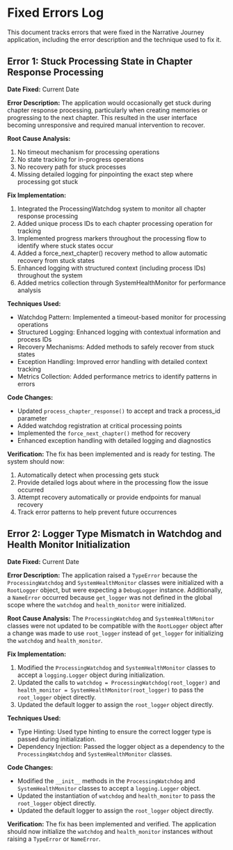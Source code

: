 # Fixed Errors Log

This document tracks errors that were fixed in the Narrative Journey application, including the error description and the technique used to fix it.

## Error 1: Stuck Processing State in Chapter Response Processing

**Date Fixed:** Current Date

**Error Description:**
The application would occasionally get stuck during chapter response processing, particularly when creating memories or progressing to the next chapter. This resulted in the user interface becoming unresponsive and required manual intervention to recover.

**Root Cause Analysis:**
1. No timeout mechanism for processing operations
2. No state tracking for in-progress operations
3. No recovery path for stuck processes
4. Missing detailed logging for pinpointing the exact step where processing got stuck

**Fix Implementation:**
1. Integrated the ProcessingWatchdog system to monitor all chapter response processing
2. Added unique process IDs to each chapter processing operation for tracking
3. Implemented progress markers throughout the processing flow to identify where stuck states occur
4. Added a force_next_chapter() recovery method to allow automatic recovery from stuck states
5. Enhanced logging with structured context (including process IDs) throughout the system
6. Added metrics collection through SystemHealthMonitor for performance analysis

**Techniques Used:**
- Watchdog Pattern: Implemented a timeout-based monitor for processing operations
- Structured Logging: Enhanced logging with contextual information and process IDs
- Recovery Mechanisms: Added methods to safely recover from stuck states
- Exception Handling: Improved error handling with detailed context tracking
- Metrics Collection: Added performance metrics to identify patterns in errors

**Code Changes:**
- Updated `process_chapter_response()` to accept and track a process_id parameter
- Added watchdog registration at critical processing points
- Implemented the `force_next_chapter()` method for recovery
- Enhanced exception handling with detailed logging and diagnostics

**Verification:**
The fix has been implemented and is ready for testing. The system should now:
1. Automatically detect when processing gets stuck
2. Provide detailed logs about where in the processing flow the issue occurred
3. Attempt recovery automatically or provide endpoints for manual recovery
4. Track error patterns to help prevent future occurrences

## Error 2: Logger Type Mismatch in Watchdog and Health Monitor Initialization

**Date Fixed:** Current Date

**Error Description:**
The application raised a `TypeError` because the `ProcessingWatchdog` and `SystemHealthMonitor` classes were initialized with a `RootLogger` object, but were expecting a `DebugLogger` instance. Additionally, a `NameError` occurred because `get_logger` was not defined in the global scope where the `watchdog` and `health_monitor` were initialized.

**Root Cause Analysis:**
The `ProcessingWatchdog` and `SystemHealthMonitor` classes were not updated to be compatible with the `RootLogger` object after a change was made to use `root_logger` instead of `get_logger` for initializing the `watchdog` and `health_monitor`.

**Fix Implementation:**
1.  Modified the `ProcessingWatchdog` and `SystemHealthMonitor` classes to accept a `logging.Logger` object during initialization.
2.  Updated the calls to `watchdog = ProcessingWatchdog(root_logger)` and `health_monitor = SystemHealthMonitor(root_logger)` to pass the `root_logger` object directly.
3.  Updated the default logger to assign the `root_logger` object directly.

**Techniques Used:**
- Type Hinting: Used type hinting to ensure the correct logger type is passed during initialization.
- Dependency Injection: Passed the logger object as a dependency to the `ProcessingWatchdog` and `SystemHealthMonitor` classes.

**Code Changes:**
- Modified the `__init__` methods in the `ProcessingWatchdog` and `SystemHealthMonitor` classes to accept a `logging.Logger` object.
- Updated the instantiation of `watchdog` and `health_monitor` to pass the `root_logger` object directly.
- Updated the default logger to assign the `root_logger` object directly.

**Verification:**
The fix has been implemented and verified. The application should now initialize the `watchdog` and `health_monitor` instances without raising a `TypeError` or `NameError`.
